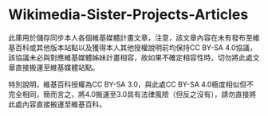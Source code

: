 # Wikimedia-Sister-Projects-Articles

此庫用於儲存同步本人各個維基媒體計畫文章，注意，該文章內容在未有發布至維基百科或其他版本站點以及獲得本人其他授權說明前均保持CC BY-SA 4.0協議，該協議未必與對應維基媒體姊妹計畫相容，故如果不確定相容性時，切勿將此處文章直接搬運至維基媒體站點。

特別說明，維基百科授權為CC BY-SA 3.0，與此處CC BY-SA 4.0極度相似但不完全相同，簡而言之，將4.0搬運至3.0具有法律風險（但反之沒有），請勿直接將此處內容直接搬運至維基百科。
